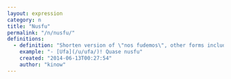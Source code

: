 ```yaml
---
layout: expression
category: n
title: "Nusfu"
permalink: "/n/nusfu/"
definitions:
  - definition: "Shorten version of \"nos fudemos\", other forms include nosfu. It translates to \"we are fucked\"."
    example: "- [Ufa](/u/ufa/)! Quase nusfu"
    created: "2014-06-13T00:27:54"
    author: "kinow"
---
```

